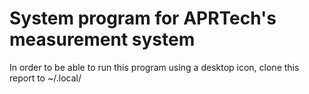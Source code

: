 # System program for APRTech's measurement system
In order to be able to run this program using a desktop icon, clone this report to ~/.local/
